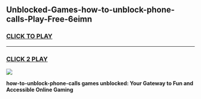 
## Unblocked-Games-how-to-unblock-phone-calls-Play-Free-6eimn
<h3>
<a href="https://premium76.site?title=how-to-unblock-phone-calls&ref=21A">CLICK TO PLAY</a></h3>
<hr>

<h3>
<a href="https://premium76.site?title=how-to-unblock-phone-calls&ref=21A">CLICK 2 PLAY</a>
  
</h3>

<a href="https://premium76.site?title=how-to-unblock-phone-calls&ref=21A"><img src="https://clearcache.store/games.png"></a>


**how-to-unblock-phone-calls games unblocked: Your Gateway to Fun and Accessible Online Gaming**
